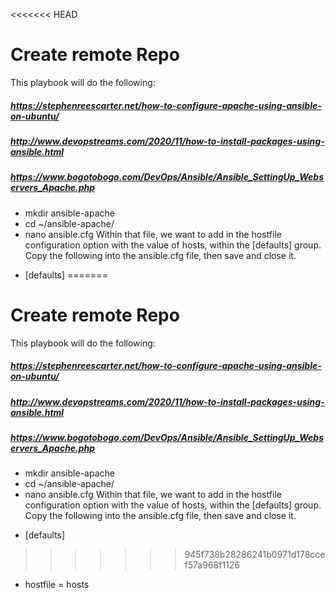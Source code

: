 <<<<<<< HEAD
# Create remote Repo
This playbook will do the following:
##### https://stephenreescarter.net/how-to-configure-apache-using-ansible-on-ubuntu/

##### http://www.devopstreams.com/2020/11/how-to-install-packages-using-ansible.html


##### https://www.bogotobogo.com/DevOps/Ansible/Ansible_SettingUp_Webservers_Apache.php
* mkdir ansible-apache
* cd ~/ansible-apache/
* nano ansible.cfg
Within that file, we want to add in the hostfile configuration option with the value of hosts, within the [defaults] group. Copy the following into the ansible.cfg file, then save and close it.

- [defaults]
=======
# Create remote Repo
This playbook will do the following:
##### https://stephenreescarter.net/how-to-configure-apache-using-ansible-on-ubuntu/

##### http://www.devopstreams.com/2020/11/how-to-install-packages-using-ansible.html


##### https://www.bogotobogo.com/DevOps/Ansible/Ansible_SettingUp_Webservers_Apache.php
* mkdir ansible-apache
* cd ~/ansible-apache/
* nano ansible.cfg
Within that file, we want to add in the hostfile configuration option with the value of hosts, within the [defaults] group. Copy the following into the ansible.cfg file, then save and close it.

- [defaults]
>>>>>>> 945f738b28286241b0971d178ccef57a968f1126
- hostfile = hosts